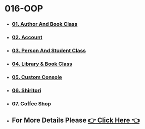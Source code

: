 # 016-OOP

- ### [01. Author And Book Class](https://github.com/martun-avagyan/016-OOP/blob/main/01authorAndBookClass.js)

- ### [02. Account](https://github.com/martun-avagyan/016-OOP/blob/main/02account.js)

- ### [03. Person And Student Class](https://github.com/martun-avagyan/016-OOP/blob/main/03personStudent.js)

- ### [04. Library & Book Class](https://github.com/martun-avagyan/016-OOP/blob/main/04libraryBook.js)

- ### [05. Custom Console](https://github.com/martun-avagyan/016-OOP/blob/main/05myConsole.js)

- ### [06. Shiritori](https://github.com/martun-avagyan/016-OOP/blob/main/06shiritori.js)

- ### [07. Coffee Shop](https://github.com/martun-avagyan/016-OOP/blob/main/07coffeeShop.js)

- ## For More Details Please [:point_right: Click Here :point_left:](https://classroom.google.com/c/NDMwODEwNzI3NTMz/a/NDMyMDc0OTY0NTkz/details)
